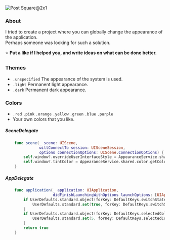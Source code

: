 ![Post Square@2x1](https://user-images.githubusercontent.com/56303086/185908836-33cc8a63-49e3-417f-ae83-a8a44632e0bc.png)


### About
I tried to create a project where you can globally change the appearance of the application.    
Perhaps someone was looking for such a solution.    
    
⭐️ **Put a like if I helped you, and write ideas on what can be done better.**    

### Themes
- `.unspecified` The appearance of the system is used.
- `.light` Permanent light appearance.
- `.dark` Permanent dark appearance.

### Colors
- `.red` `.pink` `.orange` `.yellow` `.green` `.blue` `.purple`
- Your own colors that you like.

##### SceneDelegate
```swift
    func scene(_ scene: UIScene, 
               willConnectTo session: UISceneSession,
               options connectionOptions: UIScene.ConnectionOptions) {
        self.window?.overrideUserInterfaceStyle = AppearanceService.shared.theme.getUserInterfaceStyle()
        self.window?.tintColor = AppearanceService.shared.color.getColorStyle()
    }
```


##### AppDelegate
```swift
    func application(_ application: UIApplication, 
                     didFinishLaunchingWithOptions launchOptions: [UIApplication.LaunchOptionsKey: Any]?) -> Bool {
        if UserDefaults.standard.object(forKey: DefaultKeys.switchState) == nil {
            UserDefaults.standard.set(true, forKey: DefaultKeys.switchState)
        }
        if UserDefaults.standard.object(forKey: DefaultKeys.selectedColor) == nil {
            UserDefaults.standard.set(5, forKey: DefaultKeys.selectedColor)
        }
        return true
    }
```
